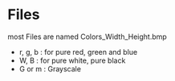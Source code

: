 # Files

most Files are named Colors_Width_Height.bmp
- r, g, b : for pure red, green and blue
- W, B : for pure white, pure black
- G or m : Grayscale  
